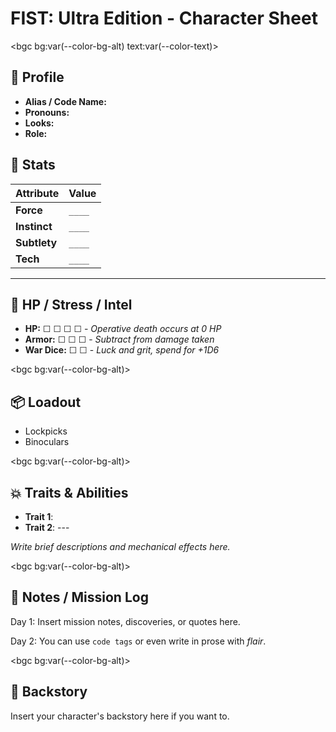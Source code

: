 # <align center>FIST: Ultra Edition - Character Sheet</align>

<bgc bg:var(--color-bg-alt) text:var(--color-text)>
<columns>

## <align center>🧍 Profile</align>

- **Alias / Code Name:**  
- **Pronouns:**  
- **Looks:**  
- **Role:**

</columns>

<columns>

## <align center>🎲 Stats</align>

| Attribute    | Value  |
| ------------ | ------ |
| **Force**    | `____` |
| **Instinct** | `____` |
| **Subtlety** | `____` |
| **Tech**     | `____` |

---

## <align center>🎯 HP / Stress / Intel</align>

- **HP:** ☐ ☐ ☐ ☐  - *Operative death occurs at 0 HP*
- **Armor:** ☐ ☐ ☐  - *Subtract from damage taken*
- **War Dice:** ☐ ☐ - *Luck and grit, spend for +1D6*

</columns>
</bgc>

<bgc bg:var(--color-bg-alt)>
## <align center>📦 Loadout</align>

- Lockpicks
- Binoculars

</bgc>

<bgc bg:var(--color-bg-alt)>
## <align center>💥 Traits & Abilities</align>

- **Trait 1**: 
- **Trait 2**:
<align center>---</align>

<custom style="font-style:italic;color:var(--color-link)">Write brief descriptions and mechanical effects here.</custom>
</bgc>

<bgc bg:var(--color-bg-alt)>
## <align center>📖 Notes / Mission Log</align>

<poetry>
Day 1: Insert mission notes, discoveries, or quotes here.

Day 2: You can use <code>code tags</code> or even write in prose with <i>flair</i>.
</poetry>
</bgc>

<bgc bg:var(--color-bg-alt)>
## <align center>📖 Backstory</align>

<poetry>
Insert your character's backstory here if you want to.
</poetry>
</bgc>

